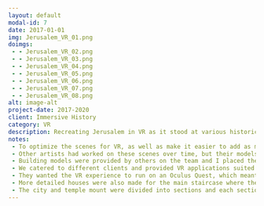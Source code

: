 ```yaml
---
layout: default
modal-id: 7
date: 2017-01-01
img: Jerusalem_VR_01.png
doimgs:
 - - Jerusalem_VR_02.png
 - - Jerusalem_VR_03.png
 - - Jerusalem_VR_04.png
 - - Jerusalem_VR_05.png
 - - Jerusalem_VR_06.png
 - - Jerusalem_VR_07.png
 - - Jerusalem_VR_08.png
alt: image-alt
project-date: 2017-2020
client: Immersive History
category: VR
description: Recreating Jerusalem in VR as it stood at various historical periods was the biggest theme during my time at Immersive History.
notes:
 - To optimize the scenes for VR, as well as make it easier to add as much detail as possible, creating a few distinct models and instancing them a lot proved effective.  Care had to be taken to construct the original objects to the correct dimensions so they would match up perfectly when instanced without leaving gaps or extending over edges.  This was especially true since some of the historical dimensions of many of the buildings were well established.
 - Other artists had worked on these scenes over time, but their models didn't always line up.  When the scenes were being assembled into their final forms I would modify assets where needed to make sure everything lined up properly.  This sometimes required readjusting UV layouts, improving instanced geometry and creating new details where needed.
 - Building models were provided by others on the team and I placed them in the city.  There are many different types ranging from stacked houses to small homes to large mansions.  Location in the city was important, but also making sure they sat nicely on the terrain and didn't intersect other buildings or landmarks in unrealistic ways.
 - We catered to different clients and provided VR applications suited to their needs.  This particular model was for "Wisdom in Torah Ministries" that wanted accurate models of Jerusalem based on their archeological research.
 - They wanted the VR experience to run on an Oculus Quest, which meant it needed to be very light on memory consumption.  This again called for instancing as well as utilizing correct UV maps to be able to reuse textures as much as possible.  Instancing also allowed us to more easily create interactions in Unity where the developer had made scripts to easily assign actions to certain instanced models, such as doors and gates, and those actions would be automatically assigned when the model changed.
 - More detailed houses were also made for the main staircase where the player could walk and I was tasked with placing them convincingly along the sides of the stairs, making sure no doors were blocked and that none of the houses were floating or sitting in ways that would break the experience.
 - The city and temple mount were divided into sections and each section received its own dedicated LOD.  This made it possible to stream in different sections at higher fidelity when the player was in the area, as well as providing a nice scene overview when viewed as an overhead map.
---
```

